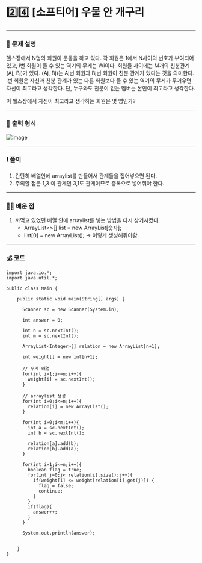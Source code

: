 # 2️⃣4️⃣ [소프티어] 우물 안 개구리 </span> 

---
### 📃 문제 설명
헬스장에서 N명의 회원이 운동을 하고 있다. 각 회원은 1에서 N사이의 번호가 부여되어 있고, i번 회원이 들 수 있는 역기의 무게는 Wi이다. 
회원들 사이에는 M개의 친분관계 (Aj, Bj)가 있다. (Aj, Bj)는 Aj번 회원과 Bj번 회원이 친분 관계가 있다는 것을 의미한다. 
i번 회원은 자신과 친분 관계가 있는 다른 회원보다 들 수 있는 역기의 무게가 무거우면 자신이 최고라고 생각한다. 단, 누구와도 친분이 없는 멤버는 본인이 최고라고 생각한다.

이 헬스장에서 자신이 최고라고 생각하는 회원은 몇 명인가?

---
### 🔑 출력 형식
![image](https://github.com/handaldog/DailyAlgo/assets/96431408/5a8b7e73-e272-4c9d-b997-38461f9224dd)


---
### ❗️ 풀이 
1. 간단히 배열안에 arraylist를 만들어서 관계들을 집어넣으면 된다.
2. 주의할 점은 1,3 이 관계면 3,1도 관계이므로 중복으로 넣어줘야 한다.


--- 
### 👨‍💻 배운 점
1. 까먹고 있었던 배열 안에 arraylist를 넣는 방법을 다시 상기시켰다.
   - ArrayList<>[] list = new ArrayList[숫자];
   - list[0] = new ArrayList();  -> 이렇게 생성해줘야함.

---
### 💰 코드
```
import java.io.*;
import java.util.*;

public class Main {

    public static void main(String[] args) {

      Scanner sc = new Scanner(System.in);

      int answer = 0;

      int n = sc.nextInt();
      int m = sc.nextInt();

      ArrayList<Integer>[] relation = new ArrayList[n+1]; 

      int weight[] = new int[n+1];

      // 무게 배열
      for(int i=1;i<=n;i++){
        weight[i] = sc.nextInt();
      }

      // arraylist 생성
      for(int i=0;i<=n;i++){
        relation[i] = new ArrayList();
      }

      for(int i=0;i<m;i++){
        int a = sc.nextInt();
        int b = sc.nextInt();
        
        relation[a].add(b);
        relation[b].add(a);
      }

      for(int i=1;i<=n;i++){
        boolean flag = true;
        for(int j=0;j< relation[i].size();j++){
          if(weight[i] <= weight[relation[i].get(j)]) {
            flag = false;
            continue;
          }
        }
        if(flag){
          answer++;
        }
      }

      System.out.println(answer);

      
    }
}


```
